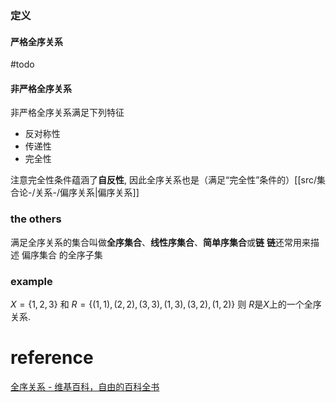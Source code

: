 
### 定义
#### 严格全序关系
#todo
#### 非严格全序关系
非严格全序关系满足下列特征
-   反对称性
-   传递性
-   完全性

注意完全性条件蕴涵了**自反性**, 因此全序关系也是（满足“完全性”条件的）[[src/集合论-/关系-/偏序关系|偏序关系]]

### the others
满足全序关系的集合叫做**全序集合**、**线性序集合**、**简单序集合**或**链**
	**链**还常用来描述 偏序集合 的全序子集

### example
$X= \{1,2,3\}$ 和 $R= \{(1,1),(2,2),(3,3),(1,3),(3,2),(1,2)\}$
则 $R$是$X$上的一个全序关系.

# reference
[全序关系 - 维基百科，自由的百科全书](https://zh.wikipedia.org/wiki/%E5%85%A8%E5%BA%8F%E5%85%B3%E7%B3%BB)

